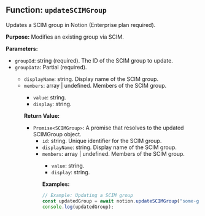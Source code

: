 ## Function: `updateSCIMGroup`

Updates a SCIM group in Notion (Enterprise plan required).

**Purpose:**
Modifies an existing group via SCIM.

**Parameters:**

- `groupId`: string (required). The ID of the SCIM group to update.
- `groupData`: Partial<SCIMGroup> (required).
  - `displayName`: string. Display name of the SCIM group.
  - `members`: array<object> | undefined. Members of the SCIM group.
    - `value`: string.
    - `display`: string.

**Return Value:**

- `Promise<SCIMGroup>`: A promise that resolves to the updated SCIMGroup object.
  - `id`: string. Unique identifier for the SCIM group.
  - `displayName`: string. Display name of the SCIM group.
  - `members`: array<object> | undefined. Members of the SCIM group.
    - `value`: string.
    - `display`: string.

**Examples:**

```typescript
// Example: Updating a SCIM group
const updatedGroup = await notion.updateSCIMGroup("some-group-id", { displayName: "Updated Group Name" });
console.log(updatedGroup);
```
